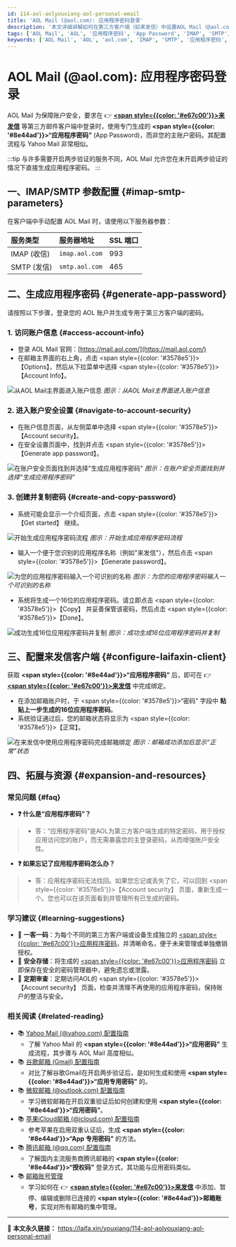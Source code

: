 ```yaml
---
id: 114-aol-aolyouxiang-aol-personal-email
title: 'AOL Mail (@aol.com): 应用程序密码登录'
description: '本文详细讲解如何在第三方客户端（如来发信）中设置AOL Mail（@aol.com）。内容覆盖登录AOL账户、生成并使用“应用程序密码”（App Password）完成绑定的完整步骤。'
tags: ['AOL Mail', 'AOL', '应用程序密码', 'App Password', 'IMAP', 'SMTP', '邮箱配置']
keywords: ['AOL Mail', 'AOL', 'aol.com', 'IMAP', 'SMTP', '应用程序密码', 'App Password', '邮箱配置', '授权码', '第三方客户端']
---
```


# AOL Mail (@aol.com): 应用程序密码登录

AOL Mail 为保障账户安全，要求在 👉 [**<span style={{color: '#e67c00'}}>来发信</span>**](https://laifaxin.com) 等第三方邮件客户端中登录时，使用专门生成的 **<span style={{color: '#8e44ad'}}>“应用程序密码”</span>** (App Password)，而非您的主账户密码。其配置流程与 Yahoo Mail 非常相似。

:::tip
与许多需要开启两步验证的服务不同，AOL Mail 允许您在未开启两步验证的情况下直接生成应用程序密码。
:::

## 一、IMAP/SMTP 参数配置 {#imap-smtp-parameters}

在客户端中手动配置 AOL Mail 时，请使用以下服务器参数：

| **服务类型** | **服务器地址** | **SSL 端口** |
| :--- | :--- | :--- |
| IMAP (收信) | `imap.aol.com` | 993 |
| SMTP (发信) | `smtp.aol.com` | 465 |

## 二、生成应用程序密码 {#generate-app-password}

请按照以下步骤，登录您的 AOL 账户并生成专用于第三方客户端的密码。

### 1. 访问账户信息 {#access-account-info}

-   登录 AOL Mail 官网：[https://mail.aol.com/](https://mail.aol.com/)
-   在邮箱主界面的右上角，点击 <span style={{color: '#3578e5'}}>【Options】</span>，然后从下拉菜单中选择 <span style={{color: '#3578e5'}}>【Account Info】</span>。

![从AOL Mail主界面进入账户信息](https://cos.files.maozhishi.com/data/web/web-files/img/1750065180493.png)
_图示：从AOL Mail主界面进入账户信息_

### 2. 进入账户安全设置 {#navigate-to-account-security}

-   在账户信息页面，从左侧菜单中选择 <span style={{color: '#3578e5'}}>【Account security】</span>。
-   在安全设置页面中，找到并点击 <span style={{color: '#3578e5'}}>【Generate app password】</span>。

![在账户安全页面找到并选择"生成应用程序密码"](https://cos.files.maozhishi.com/data/web/web-files/img/1750065180498.png)
_图示：在账户安全页面找到并选择“生成应用程序密码”_

### 3. 创建并复制密码 {#create-and-copy-password}

-   系统可能会显示一个介绍页面，点击 <span style={{color: '#3578e5'}}>【Get started】</span> 继续。

![开始生成应用程序密码流程](https://cos.files.maozhishi.com/data/web/web-files/img/1750065180499.png)
_图示：开始生成应用程序密码流程_

-   输入一个便于您识别的应用程序名称（例如"来发信"），然后点击 <span style={{color: '#3578e5'}}>【Generate password】</span>。

![为您的应用程序密码输入一个可识别的名称](https://cos.files.maozhishi.com/data/web/web-files/img/1750065180500.png)
_图示：为您的应用程序密码输入一个可识别的名称_

-   系统将生成一个16位的应用程序密码。请立即点击 <span style={{color: '#3578e5'}}>【Copy】</span> 并妥善保管该密码，然后点击 <span style={{color: '#3578e5'}}>【Done】</span>。

![成功生成16位应用程序密码并复制](https://cos.files.maozhishi.com/data/web/web-files/img/1750065180501.png)
_图示：成功生成16位应用程序密码并复制_

## 三、配置来发信客户端 {#configure-laifaxin-client}

获取 **<span style={{color: '#8e44ad'}}>“应用程序密码”</span>** 后，即可在 👉 [**<span style={{color: '#e67c00'}}>来发信</span>**](https://laifaxin.com) 中完成绑定。

-   在添加邮箱账户时，于 <span style={{color: '#3578e5'}}>“密码”</span> 字段中 **粘贴上一步生成的16位应用程序密码**。
-   系统验证通过后，您的邮箱状态将显示为 <span style={{color: '#3578e5'}}>【正常】</span>。

![在来发信中使用应用程序密码完成邮箱绑定](https://cos.files.maozhishi.com/data/web/web-files/img/1750065180502.png)
_图示：邮箱成功添加后显示“正常”状态_

## 四、拓展与资源 {#expansion-and-resources}

### 常见问题 {#faq}

- **❓ 什么是“应用程序密码”？**
> - 答：“应用程序密码”是AOL为第三方客户端生成的特定密码，用于授权应用访问您的账户，而无需暴露您的主登录密码，从而增强账户安全性。

- **❓ 如果忘记了应用程序密码怎么办？**
> - 答：应用程序密码无法找回。如果您忘记或丢失了它，可以回到 <span style={{color: '#3578e5'}}>【Account security】</span> 页面，重新生成一个。您也可以在该页面看到并管理所有已生成的密码。

### 学习建议 {#learning-suggestions}

-   🔐 **一客一码**：为每个不同的第三方客户端或设备生成独立的 <u><span style={{color: '#e67c00'}}>应用程序密码</span></u>，并清晰命名，便于未来管理或单独撤销授权。
-   📝 **安全存储**：将生成的 <u><span style={{color: '#e67c00'}}>应用程序密码</span></u> 立即保存在安全的密码管理器中，避免遗忘或泄露。
-   🔄 **定期审查**：定期访问AOL的 <span style={{color: '#3578e5'}}>【Account security】</span> 页面，检查并清理不再使用的应用程序密码，保持账户的整洁与安全。

### 相关阅读 {#related-reading}

- 📚 [Yahoo Mail (@yahoo.com) 配置指南](./102-yahu-yahooyouxiang-yahoo-personal-mailbox)
  -   了解 Yahoo Mail 的 **<span style={{color: '#8e44ad'}}>“应用密码”</span>** 生成流程，其步骤与 AOL Mail 高度相似。
- 📚 [谷歌邮箱 (Gmail) 配置指南](./101-guge-gmailyouxiang-google-personal-email)
  -   对比了解谷歌Gmail在开启两步验证后，是如何生成和使用 **<span style={{color: '#8e44ad'}}>“应用专用密码”</span>** 的。
- 📚 [微软邮箱 (@outlook.com) 配置指南](./108-weiruan-outlookyouxiang-microsoft-personal-email)
  -   学习微软邮箱在开启双重验证后如何创建和使用 **<span style={{color: '#8e44ad'}}>“应用密码”</span>**。
- 📚 [苹果iCloud邮箱 (@icloud.com) 配置指南](./113-pingguo-icloudyouxiang-apple-personal-email)
  -   参考苹果在启用双重认证后，生成 **<span style={{color: '#8e44ad'}}>“App 专用密码”</span>** 的方法。
- 📚 [腾讯邮箱 (@qq.com) 配置指南](./106-tengxun-qqyouxiang-tencent-personal-email)
  -   了解国内主流服务商腾讯邮箱的 **<span style={{color: '#8e44ad'}}>“授权码”</span>** 登录方式，其功能与应用密码类似。
- 📚 [邮箱账号管理](../zhinan/email-account)
    - 学习如何在 👉 [**<span style={{color: '#e67c00'}}>来发信</span>**](https://laifaxin.com) 中添加、暂停、编辑或删除已连接的 **<span style={{color: '#8e44ad'}}>邮箱账号</span>**，实现对所有邮箱的集中管理。

---

🔗 **本文永久链接：** https://laifa.xin/youxiang/114-aol-aolyouxiang-aol-personal-email
